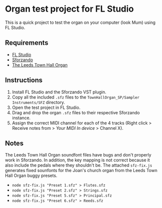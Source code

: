 # Organ test project for FL Studio

This is a quick project to test the organ on your computer (look Mum) using FL Studio.

## Requirements
* [FL Studio](https://www.image-line.com/)
* [Sforzando](https://www.plogue.com/products/sforzando.html)
* [The Leeds Town Hall Organ](https://www.samplephonics.com/products/free/sampler-instruments/the-leeds-town-hall-organ)

## Instructions
1. Install FL Studio and the Sforzando VST plugin.
2. Copy all the included `.sfz` files to the `TownHallOrgan_SP/Sampler Instruments/SFZ` directory.
3. Open the test project in FL Studio.
4. Drag and drop the organ `.sfz` files to their respective Sforzando instance.
5. Assign the correct MIDI channel for each of the 4 tracks (Right click > Receive notes from > *Your MIDI In device* > Channel X).

## Notes
The Leeds Town Hall Organ soundfont files have bugs and don't properly work in Sforzando. In addition, the key mapping is not correct because it also include the pedals where they shouldn't be. The attached `sfz-fix.js` generates fixed sounfonts for the Joan's church organ from the Leeds Town Hall Organ buggy presets.

* `node sfz-fix.js "Preset 1.sfz" > Flutes.sfz`
* `node sfz-fix.js "Preset 2.sfz" > Strings.sfz`
* `node sfz-fix.js "Preset 5.sfz" > Principal.sfz`
* `node sfz-fix.js "Preset 6.sfz" > Reeds.sfz`
